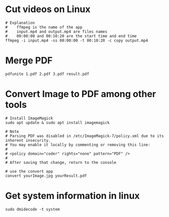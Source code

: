 # Cut videos on Linux

```
# Explanation
#    ffmpeg is the name of the app
#    input.mp4 and output.mp4 are files names
#    00:00:00 and 00:10:20 are the start time and end time
ffmpeg -i input.mp4 -ss 00:00:00 -t 00:10:20 -c copy output.mp4
```

# Merge PDF

```
pdfunite 1.pdf 2.pdf 3.pdf result.pdf
```

# Convert Image to PDF among other tools

```
# Install ImageMagick
sudo apt update & sudo apt install imagemagick

# Note
# Parsing PDF was disabled in /etc/ImageMagick-7/policy.xml due to its inherent insecurity.
# You may enable it locally by commenting or removing this line:
#
# <policy domain="coder" rights="none" pattern="PDF" />
#
# After saving that change, return to the console

# use the convert app
convert yourImage.jpg yourResult.pdf
```

# Get system information in linux

```
sudo dmidecode -t system
```
